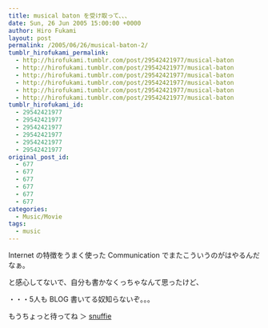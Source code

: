 ```yaml
---
title: musical baton を受け取って、、、
date: Sun, 26 Jun 2005 15:00:00 +0000
author: Hiro Fukami
layout: post
permalink: /2005/06/26/musical-baton-2/
tumblr_hirofukami_permalink:
  - http://hirofukami.tumblr.com/post/29542421977/musical-baton
  - http://hirofukami.tumblr.com/post/29542421977/musical-baton
  - http://hirofukami.tumblr.com/post/29542421977/musical-baton
  - http://hirofukami.tumblr.com/post/29542421977/musical-baton
  - http://hirofukami.tumblr.com/post/29542421977/musical-baton
  - http://hirofukami.tumblr.com/post/29542421977/musical-baton
tumblr_hirofukami_id:
  - 29542421977
  - 29542421977
  - 29542421977
  - 29542421977
  - 29542421977
  - 29542421977
original_post_id:
  - 677
  - 677
  - 677
  - 677
  - 677
  - 677
categories:
  - Music/Movie
tags:
  - music
---
```

<div class="section">
  <p>
    Internet の特徴をうまく使った Communication でまたこういうのがはやるんだなぁ。
  </p>
  
  <p>
    と感心してないで、自分も書かなくっちゃなんて思ったけど、
  </p>
  
  <p>
    ・・・5人も BLOG 書いてる奴知らないぞ。。。
  </p>
  
  <p>
    もうちょっと待ってね ＞ <a href="http://d.hatena.ne.jp/snuffie/" target="_blank">snuffie</a>
  </p>
</div>